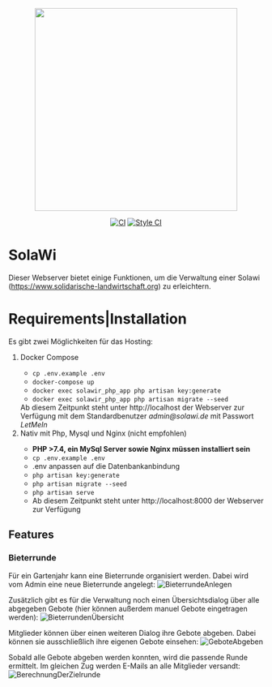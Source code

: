 <p align="center"><a href="https://laravel.com" target="_blank"><img src="https://solawir.de/wp-content/uploads/2020/01/Lgo-Lena-Transparent-alternativ.png" width="400"></a></p>

<p align="center">
<a href="https://github.com/sWalbrun/solawi/actions/workflows/ci.yml"><img src="https://github.com/sWalbrun/solawi/actions/workflows/ci.yml/badge.svg?branch=develop" alt="CI"></a>
<a href="https://github.styleci.io/repos/442431085"><img src="https://github.styleci.io/repos/442431085/shield?style=plastic" alt="Style CI"></a>
</p>

# SolaWi

Dieser Webserver bietet einige Funktionen, um die Verwaltung einer Solawi (https://www.solidarische-landwirtschaft.org) zu erleichtern.

# Requirements|Installation

Es gibt zwei Möglichkeiten für das Hosting:
<ol>
    <li>Docker Compose</li>
    <ul>
        <li><code>cp .env.example .env</code></li>
        <li><code>docker-compose up</code></li>
        <li><code>docker exec solawir_php_app php artisan key:generate</code></li>
        <li><code>docker exec solawir_php_app php artisan migrate --seed</code></li>
    </ul>
    Ab diesem Zeitpunkt steht unter http://localhost der Webserver zur Verfügung mit dem Standardbenutzer
    <i>admin@solawi.de</i> mit Passwort <i>LetMeIn</i>
    <li>Nativ mit Php, Mysql und Nginx (nicht empfohlen)</li>
        <ul>
            <li><b>PHP >7.4, ein MySql Server sowie Nginx müssen installiert sein</b></li>
            <li><code>cp .env.example .env</code></li>
            <li>.env anpassen auf die Datenbankanbindung</li>
            <li><code>php artisan key:generate</code></li>
            <li><code>php artisan migrate --seed</code></li>
            <li><code>php artisan serve</code></li>
            <li>Ab diesem Zeitpunkt steht unter http://localhost:8000 der Webserver zur Verfügung</li>
        </ul>
</ol>

## Features

### Bieterrunde

Für ein Gartenjahr kann eine Bieterrunde organisiert werden. Dabei wird vom Admin eine neue Bieterrunde angelegt:
![BieterrundeAnlegen](https://user-images.githubusercontent.com/38902857/150683392-f7a978e2-3713-411f-89dd-b056e1988679.png)

Zusätzlich gibt es für die Verwaltung noch einen Übersichtsdialog über alle abgegeben Gebote (hier können außerdem manuel Gebote eingetragen werden):
![BieterrundenÜbersicht](https://user-images.githubusercontent.com/38902857/150683483-7cd9f114-51d5-409e-a0b7-aa8ba5191e21.png)

Mitglieder können über einen weiteren Dialog ihre Gebote abgeben. Dabei können sie ausschließlich ihre eigenen Gebote einsehen:
![GeboteAbgeben](https://user-images.githubusercontent.com/38902857/150683581-dd9aa8a0-cc2e-484b-9968-9c3d0bffb972.png)

Sobald alle Gebote abgeben werden konnten, wird die passende Runde ermittelt. Im gleichen Zug werden E-Mails an alle Mitglieder versandt:
![BerechnungDerZielrunde](https://user-images.githubusercontent.com/38902857/150683700-cd46a8f4-0203-4f5a-a97f-9975228de9f0.gif)
